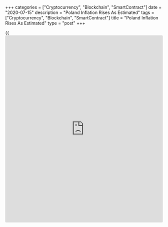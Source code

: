 +++
categories = ["Cryptocurrency", "Blockchain", "SmartContract"]
date = "2020-07-15"
description = "Poland Inflation Rises As Estimated"
tags = ["Cryptocurrency", "Blockchain", "SmartContract"]
title = "Poland Inflation Rises As Estimated"
type = "post"
+++

{{<iframe id="large-banner" src="https://www.bounty.group/#slide=24.0" width="100%" height="600" scrolling="no" style="border: 0px solid rgb(216, 221, 230); border-radius: 3px;">}}

Poland's consumer price inflation rose in June as initially estimated,
final data from Statistics Poland showed on Wednesday.

The consumer price index rose 3.3 percent year-on-year in June,
following a 2.9 percent increase in May, as estimated.

Prices for housing, water, electricity, gas and other fuels grew 7.5
percent yearly in June. Prices for restaurants and hotel gained 6.0
percent and those of food and non-alcoholic beverages rose 5.7 percent.

Meanwhile, prices for transport declined 10.4 percent.

On a month-on-month basis, consumer prices rose 0.6 percent in June,
after a 0.2 percent fall in the previous month. In the initial estimate,
the monthly inflation was 0.7 percent.

For comments and feedback [contact](https://www.playgroundfx.com/contact/): editorial@rtt[news](https://www.letsplayfx.com/blog/forex-news-website/).com

[Economic News][1]

 **What parts of the world are seeing the best (and worst) economic
performances lately? Click[here][2] to check out our [Econ Scorecard][2]
and find out! See up-to-the-moment [ranking](https://www.playgroundfx.com/blog/crypto-exchange-ranking/)s for the best and worst
performers in [GDP][2], [unemployment rate][3], [inflation][4] and much
more.**

   1. www.rtt[news](https://www.letsplayfx.com/blog/forex-news-website/).com/Content/EconomicNews.aspx
   2. www.rtt[news](https://www.letsplayfx.com/blog/forex-news-website/).com/economic-scorecard/world-rank/GDP/highest-performance.aspx
   3. www.rtt[news](https://www.letsplayfx.com/blog/forex-news-website/).com/economic-scorecard/world-rank/unemployment-rate/lowest-performance.aspx
   4. www.rtt[news](https://www.letsplayfx.com/blog/forex-news-website/).com/economic-scorecard/world-rank/CPI/highest-performance.aspx